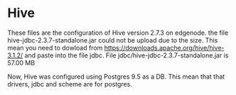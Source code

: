 # Hive
These files are the configuration of Hive version 2.7.3 on edgenode. 
the file hive-jdbc-2.3.7-standalone.jar could not be upload due to the size. This mean you need to dowload from 
https://downloads.apache.org/hive/hive-3.1.2/ and paste into the file jdbc.
File jdbc/hive-jdbc-2.3.7-standalone.jar is 57.00 MB

Now, Hive was configured using Postgres 9.5 as a DB. This mean that that drivers, jdbc and scheme are for postgres.
